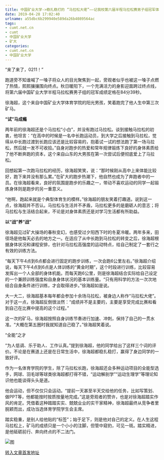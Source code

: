 ```yaml
---
title: 中国矿业大学->稳扎稳打的 “马拉松大佬”——记我校第六届半程马拉松赛男子组冠军体育学院徐海超 | cumt.net.cn
date: 2019-04-28 17:02:40
urlname: a55dbc6b299940e589da26b4089564ac
tags: 
- cumt.net.cn
- cumt
- 中国矿业大学
- 矿大
categories:
- cumt.net.cn
- 中国矿业大学
---
```


“来了来了，0211！”

跑道旁不知谁喊了一嗓子将众人的目光聚焦到一起，旁观者似乎也被这一嗓子点燃了热情，熙熙攘攘围向终点。秋日暖阳下，一个充满活力的身影迎面跨过终点线，将第六届中国矿业大学半程马拉松赛男子组的冠军成绩定格在84分39秒。

徐海超，这个来自中国矿业大学体育学院的阳光男孩，笑着跑完了他人生中第三次矿马。       

**“试”马成瘾**

两年前的徐海超还是个马拉松“小白”，并没有跑过马拉松。谈到接触马拉松的初衷，他坦言：“在高中的时候是一名中长跑运动员，到大学之后接触到马拉松，觉得从中长跑过渡到长跑应该还是比较容易的，抱着试一试的想法跑了第一场马拉松，然后就一发不可收拾。”自身对跑步的热爱和常年规律锻炼下良好的身体素质给了他不断奔跑的资本，这个来自山东的大男孩在第一次尝试后便彻底爱上了马拉松。

回想起第一次跑马拉松的经历，徐海超笑笑，说：“那时候刚从高中上来体能比较好，跑下来并没有那么累。”在矿大的跑步热潮下，他自然也成为了奔跑者中的一员。在徐海超看来，良好的氛围是跑步的乐趣之一，带动不喜欢运动的同学一起锻炼身体则是跑步的另一重意义。

“他啊，跑起来就是个典型体育生的模样。”徐海超的朋友笑着打趣道。说到这一点，徐海超并不否认。马拉松与生活并不矛盾，马拉松更多的是磨砺人的意志；将马拉松与生活结合起来，不论是对身体素质还是对学习生活都有所助益。       

**以“战”养“战”**

徐海超见过矿大操场的春秋变幻，也感受过夕阳西下时的冬夏冷暖。两年多来，田径场是他每天必去的地方之一。在适应了从中长跑到马拉松的转变之后，徐海超根据身体状况和课程安排，也针对马拉松高强度的运动特点，给自己制定了一套行之有效的训练方法。

“每天下午4点到6点都会进行固定的跑步训练，一次会跑6公里左右。”徐海超介绍说，每天下午4点到6点是人体训练的“黄金时期”，这个时段进行训练，比较容易发挥出一个人全部的身体机能。而每天跑6公里，则是徐海超结合实际给自己设定的一个兼顾训练强度和自身身体状况的基本训练量。“只有用科学的方法一次次地结合自身条件进行训练，才会取得进步。”徐海超如是说。

大一大二，徐海超基本每年都会参加十余场马拉松，被身边人称作“马拉松大佬”。对于这一点，徐海超反倒很淡然：“成绩并不是主要的，主要是享受完成比赛和看到自己在比赛中提高的这个过程。”

这一次的矿马，徐海超按照自身训练节奏进行加速、冲刺，保持了自己的一贯水准。“大概在第五圈时我就知道自己稳了。”徐海超笑着说。       

“全能”之才

“为人低调、乐于助人、工作认真。”提到徐海超，他的同学给出了这样三个词的评价。不论是在赛道上还是在日常生活中，徐海超都稳扎稳打，赢得了身边同学的一致好评。

作为一名体育学院的学生，除了马拉松长跑，徐海超还会多种运动项目的全能型选手，网球、羽毛球等球类徐海超都打得不错，“运动解剖学”“运动生理学”等理论知识他也能谈得头头是道。

他会运动，但不仅仅只会运动。“提前一天甚至半天交给他的任务，比如写策划、做PPT等，他都能按时按质按量地完成。”这是旁观者的赞许，也是对徐海超踏实作风的肯定。凭借着这种踏踏实实、兢兢业业的实干家精神，徐海超最终从竞争者里脱颖而出，成功当选体育学院学生会主席。

踏实稳重，是别人给他贴的“标签”；始于足下，则是他对自己的定义。在人生这程马拉松上，矿马的成绩只是一个小小的注脚，但管中窥豹，可见一斑。踏实精进，是他砥砺前行、奔向终点的不二法门。

![图](http://xwzx.cumt.edu.cn/_upload/article/images/41/db/811cfa434d8786f50b5c877f6372/a1a2011b-77ed-4361-9c70-9b555b9b7017.jpg)

[转入文章首发地址](http://xwzx.cumt.edu.cn/87/14/c521a493332/page.htm)